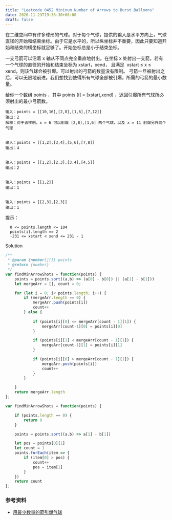 ```yaml
---
title: "Leetcode 0452 Mininum Number of Arrows to Burst Balloons"
date: 2020-11-23T19:36:30+08:00
draft: false
---
```


在二维空间中有许多球形的气球。对于每个气球，提供的输入是水平方向上，气球直径的开始和结束坐标。由于它是水平的，所以纵坐标并不重要，因此只要知道开始和结束的横坐标就足够了。开始坐标总是小于结束坐标。

一支弓箭可以沿着 x 轴从不同点完全垂直地射出。在坐标 x 处射出一支箭，若有一个气球的直径的开始和结束坐标为 xstart，xend， 且满足  xstart ≤ x ≤ xend，则该气球会被引爆。可以射出的弓箭的数量没有限制。 弓箭一旦被射出之后，可以无限地前进。我们想找到使得所有气球全部被引爆，所需的弓箭的最小数量。

给你一个数组 points ，其中 points [i] = [xstart,xend] ，返回引爆所有气球所必须射出的最小弓箭数。

```
输入：points = [[10,16],[2,8],[1,6],[7,12]]
输出：2
解释：对于该样例，x = 6 可以射爆 [2,8],[1,6] 两个气球，以及 x = 11 射爆另外两个气球


输入：points = [[1,2],[3,4],[5,6],[7,8]]
输出：4


输入：points = [[1,2],[2,3],[3,4],[4,5]]
输出：2


输入：points = [[1,2]]
输出：1


输入：points = [[2,3],[2,3]]
输出：1

```


提示：

```
  0 <= points.length <= 104
  points[i].length == 2
  -231 <= xstart < xend <= 231 - 1
```

Solution

```js
/**
 * @param {number[][]} points
 * @return {number}
 */
var findMinArrowShots = function(points) {
    points = points.sort((a,b) => (a[0] - b[0]) || (a[1] - b[1]))
    let mergeArr = [], count = 0;

    for (let i = 0; i< points.length; i++) {
        if (mergeArr.length == 0) {
            mergeArr.push(points[i])
            count++
        } else {
            
            if (points[i][0] <= mergeArr[count - 1][1]) {
                mergeArr[count-1][0] = points[i][0]
            } 

            if (points[i][1] < mergeArr[count - 1][1]) {
                mergeArr[count-1][1] = points[i][1]
            }

            if (points[i][0] > mergeArr[count - 1][1]) {
                mergeArr.push(points[i])
                count++
            }
        }

    }
    return mergeArr.length
};
```

```js
var findMinArrowShots = function(points) {

    if (points.length == 0) {
        return 0
    }

    points = points.sort((a,b) => a[1] - b[1])

    let pos = points[0][1]
    let count = 1
    points.forEach(item => {
        if (item[0] > pos) {
            count++
            pos = item[1]
        }
    })
    return count
};
```


### 参考资料

- [用最少数量的箭引爆气球](https://leetcode-cn.com/problems/minimum-number-of-arrows-to-burst-balloons/)

